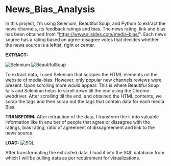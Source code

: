 # News_Bias_Analysis
In this project, I'm using Selenium, Beautiful Soup, and Python to extract the news channels, its feedback ratings and bias.
The news rating, link and bias has been obtained from "https://www.allsides.com/media-bias/". 
Each news source has a rating based on agree-disagree votes that decides whether the news source is a leftist, right or center. 

**EXTRACT:**

![Selenium](https://miro.medium.com/max/1200/1*xn6zhVel2AjaA7dbGgf3rg.png)
![BeautifulSoup](https://cdn.analyticsvidhya.com/wp-content/uploads/2021/04/56856232112.png)

To extract data, I used Selenium that scrapes the HTML elements on the website of media-bias. However, only popular new channels reviews were present. Upon scrolling more would appear. This is where Beautiful Soup fails and Selenium helps to scroll down till the end using the Chrome webdriver. After scrolling till the end, and obtained the HTML contents, we scrap the _<body>_ tags and then scrap out the _<tr>_ tags that contain data for each media Bias.

**TRANSFORM:**
After extraction of the data, I transform the it into valuable information like th enu ber of people that agree or dissagree with the ratings, bias rating, ratio of agreement ot dissagreement and link to the news source. 

**LOAD:**
![SQL](https://media.charlesleifer.com/blog/photos/sqlite-and-python.png)
  
After transformating the extracted data, I load it into the SQL database from which I will be pulling data as per requirement for visualizations.
